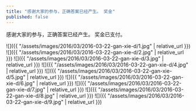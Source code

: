 ```yaml
---
title: "感谢大家的参与，正确答案已经产生。 奖金"
published: false
---
```

感谢大家的参与，正确答案已经产生。 奖金已支付。



![]({{ "/assets/images/2016/03/2016-03-22-gan-xie-d/1.jpg" | relative_url }})
![]({{ "/assets/images/2016/03/2016-03-22-gan-xie-d/2.jpg" | relative_url }})
![]({{ "/assets/images/2016/03/2016-03-22-gan-xie-d/3.jpg" | relative_url }})
![]({{ "/assets/images/2016/03/2016-03-22-gan-xie-d/4.jpg" | relative_url }})
![]({{ "/assets/images/2016/03/2016-03-22-gan-xie-d/5.jpg" | relative_url }})
![]({{ "/assets/images/2016/03/2016-03-22-gan-xie-d/6.jpg" | relative_url }})
![]({{ "/assets/images/2016/03/2016-03-22-gan-xie-d/7.jpg" | relative_url }})
![]({{ "/assets/images/2016/03/2016-03-22-gan-xie-d/8.jpg" | relative_url }})
![]({{ "/assets/images/2016/03/2016-03-22-gan-xie-d/9.jpg" | relative_url }})
